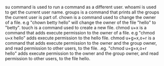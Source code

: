 su command is used to run a command as a different user.
whoami is used to get the current user name.
groups is a command that prints all the groups the current user is part of.
chown is a command used to change the owner of a file. e.g "chown betty hello" will change the owner of the file "hello" to "betty".
touch is a command used to create a new file.
chmod u+x is a command that adds execute permission to the owner of a file. e.g "chmod u+x hello" adds execute permission to the hello file.
chmod u+g+x,o+r is a command that adds execute permission to the owner and the group owner, and read permission to other users, to the file. .eg. "chmod u+g+x,o+r hello" adds execute permission to the owner and the group owner, and read permission to other users, to the file hello.
